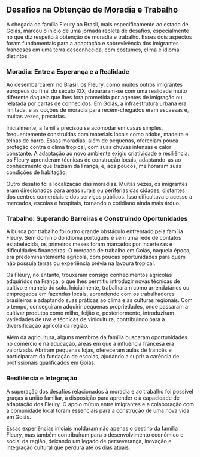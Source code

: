 ## Desafios na Obtenção de Moradia e Trabalho

A chegada da família Fleury ao Brasil, mais especificamente ao estado de Goiás, marcou o início de uma jornada repleta de desafios, especialmente no que diz respeito à obtenção de moradia e trabalho. Esses dois aspectos foram fundamentais para a adaptação e sobrevivência dos imigrantes franceses em uma terra desconhecida, com costumes, clima e idioma distintos.

### Moradia: Entre a Esperança e a Realidade

Ao desembarcarem no Brasil, os Fleury, como muitos outros imigrantes europeus do final do século XIX, depararam-se com uma realidade muito diferente daquela que lhes fora prometida por agentes de imigração ou relatada por cartas de conhecidos. Em Goiás, a infraestrutura urbana era limitada, e as opções de moradia para recém-chegados eram escassas e, muitas vezes, precárias.

Inicialmente, a família precisou se acomodar em casas simples, frequentemente construídas com materiais locais como adobe, madeira e telhas de barro. Essas moradias, além de pequenas, ofereciam pouca proteção contra o clima tropical, com suas chuvas intensas e calor constante. A adaptação ao novo ambiente exigiu criatividade e resiliência: os Fleury aprenderam técnicas de construção locais, adaptando-as ao conhecimento que traziam da França, e, aos poucos, melhoraram suas condições de habitação.

Outro desafio foi a localização das moradias. Muitas vezes, os imigrantes eram direcionados para áreas rurais ou periferias das cidades, distantes dos centros comerciais e dos serviços públicos. Isso dificultava o acesso a mercados, escolas e hospitais, tornando o cotidiano ainda mais árduo.

### Trabalho: Superando Barreiras e Construindo Oportunidades

A busca por trabalho foi outro grande obstáculo enfrentado pela família Fleury. Sem domínio do idioma português e sem uma rede de contatos estabelecida, os primeiros meses foram marcados por incertezas e dificuldades financeiras. O mercado de trabalho em Goiás, naquela época, era predominantemente agrícola, com poucas oportunidades para quem não possuía terras ou experiência prévia na lavoura tropical.

Os Fleury, no entanto, trouxeram consigo conhecimentos agrícolas adquiridos na França, o que lhes permitiu introduzir novas técnicas de cultivo e manejo do solo. Inicialmente, trabalharam como arrendatários ou empregados em fazendas locais, aprendendo com os trabalhadores brasileiros e adaptando suas práticas ao clima e às culturas regionais. Com o tempo, conseguiram adquirir pequenas propriedades, onde passaram a cultivar produtos como milho, feijão e, posteriormente, introduziram variedades de uva e técnicas de vinicultura, contribuindo para a diversificação agrícola da região.

Além da agricultura, alguns membros da família buscaram oportunidades no comércio e na educação, áreas em que a influência francesa era valorizada. Abriram pequenas lojas, ofereceram aulas de francês e participaram da fundação de escolas, ajudando a suprir a carência de profissionais qualificados em Goiás.

### Resiliência e Integração

A superação dos desafios relacionados à moradia e ao trabalho foi possível graças à união familiar, à disposição para aprender e à capacidade de adaptação dos Fleury. O apoio mútuo entre imigrantes e a colaboração com a comunidade local foram essenciais para a construção de uma nova vida em Goiás.

Essas experiências iniciais moldaram não apenas o destino da família Fleury, mas também contribuíram para o desenvolvimento econômico e social da região, deixando um legado de perseverança, inovação e integração cultural que perdura até os dias atuais.
